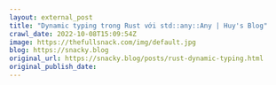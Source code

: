 ```yaml
---
layout: external_post
title: "Dynamic typing trong Rust với std::any::Any | Huy's Blog"
crawl_date: 2022-10-08T15:09:54Z
image: https://thefullsnack.com/img/default.jpg
blog: https://snacky.blog
original_url: https://snacky.blog/posts/rust-dynamic-typing.html
original_publish_date: 
---
```


